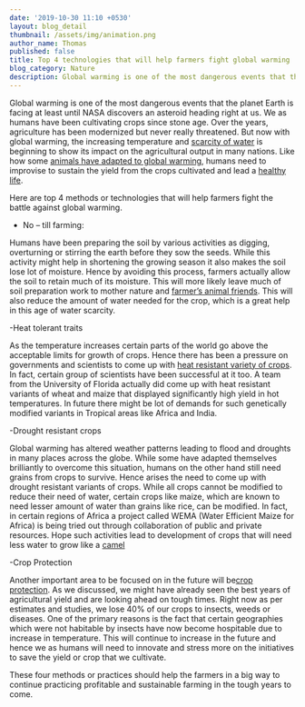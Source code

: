 ```yaml
---
date: '2019-10-30 11:10 +0530'
layout: blog_detail
thumbnail: /assets/img/animation.png
author_name: Thomas
published: false
title: Top 4 technologies that will help farmers fight global warming
blog_category: Nature
description: Global warming is one of the most dangerous events that the planet...
---
```

Global warming is one of the most dangerous events that the planet Earth is facing at least until NASA discovers an asteroid heading right at us. We as humans have been cultivating crops since stone age. Over the years, agriculture has been modernized but never really threatened. But now with global warming, the increasing temperature and [scarcity of water](https://www.toknowisgood.com/2019/06/28/top-5-cities-to-run-out-of-fresh-drinking-water.html) is beginning to show its impact on the agricultural output in many nations. Like how some [animals have adapted to global warming](https://www.toknowisgood.com/2019/10/21/top-4-animals-that-are-trying-their-best-to-adapt-to-climate-change.html), humans need to improvise to sustain the yield from the crops cultivated and lead a [healthy life](https://www.toknowisgood.com/2019/08/10/top-4-diseases-that-are-on-the-rise-due-to-global-warming.html). 

Here are top 4 methods or technologies that will help farmers fight the battle against global warming.
- No – till farming:

Humans have been preparing the soil by various activities as digging, overturning or stirring the earth before they sow the seeds. While this activity might help in shortening the growing season it also makes the soil lose lot of moisture. Hence by avoiding this process, farmers actually allow the soil to retain much of its moisture. This will more likely leave much of soil preparation work to mother nature and [farmer’s animal friends](https://www.toknowisgood.com/2018/10/28/top-6-animals-that-help-farmers-or-agriculture.html). This will also reduce the amount of water needed for the crop, which is a great help in this age of water scarcity.

-Heat tolerant traits

As the temperature increases certain parts of the world go above the acceptable limits for growth of crops. Hence there has been a pressure on governments and scientists to come up with [heat resistant variety of crops](https://www.ncbi.nlm.nih.gov/pmc/articles/PMC3728475). In fact, certain group of scientists have been successful at it too. A team from the University of Florida actually did come up with heat resistant variants of wheat and maize that displayed significantly high yield in hot temperatures. In future there might be lot of demands for such genetically modified variants in Tropical areas like Africa and India.

-Drought resistant crops

Global warming has altered weather patterns leading to flood and droughts in many places across the globe. While some have adapted themselves brilliantly to overcome this situation, humans on the other hand still need grains from crops to survive. Hence arises the need to come up with drought resistant variants of crops. While all crops cannot be modified to reduce their need of water, certain crops like maize, which are known to need lesser amount of water than grains like rice, can be modified. In fact, in certain regions of Africa a project called WEMA (Water Efficient Maize for Africa) is being tried out through collaboration of public and private resources. Hope such activities lead to development of crops that will need less water to grow like a [camel](https://www.toknowisgood.com/2019/01/04/animals-that-don-t-drink-water.html)

-Crop Protection

Another important area to be focused on in the future will be[crop protection](https://www.journals.elsevier.com/crop-protection). As we discussed, we might have already seen the best years of agricultural yield and are looking ahead on tough times. Right now as per estimates and studies, we lose 40% of our crops to insects, weeds or diseases. One of the primary reasons is the fact that certain geographies which were not habitable by insects have now become hospitable due to increase in temperature. This will continue to increase in the future and hence we as humans will need to innovate and stress more on the initiatives to save the yield or crop that we cultivate.

These four methods or practices should help the farmers in a big way to continue practicing profitable and sustainable farming in the tough years to come.





